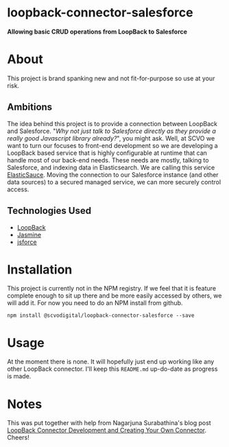 # loopback-connector-salesforce

**Allowing basic CRUD operations from LoopBack to Salesforce**

# About

This project is brand spanking new and not fit-for-purpose so use at your risk.

## Ambitions

The idea behind this project is to provide a connection between LoopBack and Salesforce.
"*Why not just talk to Salesforce directly as they provide a really good Javascript library already?*",
you might ask. Well, at SCVO we want to turn our focuses to front-end development so
we are developing a LoopBack based service that is highly configurable at runtime that
can handle most of our back-end needs. These needs are mostly, talking to Salesforce, and
indexing data in Elasticsearch. We are calling this service
[ElasticSauce](https://github.com/scvodigital/elasticsauce). Moving the connection to
our Salesforce instance (and other data sources) to a secured managed service, we can more
securely control access.

## Technologies Used

* [LoopBack](https://loopback.io)
* [Jasmine](https://jasmine.github.io)
* [jsforce](https://jsforce.github.io)

# Installation

This project is currently not in the NPM registry. If we feel that it is feature complete
enough to sit up there and be more easily accessed by others, we will add it. For now
you need to do an NPM install from github.

```
npm install @scvodigital/loopback-connector-salesforce --save
```

# Usage

At the moment there is none. It will hopefully just end up working like any other LoopBack
connector. I'll keep this `README.md` up-do-date as progress is made.

# Notes

This was put together with help from Nagarjuna Surabathina's blog post
[LoopBack Connector Development and Creating Your Own Connector](https://strongloop.com/strongblog/loopback-connector-development-and-creating-your-own-connector/).
Cheers!